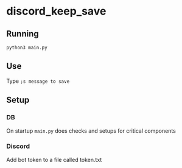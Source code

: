 # discord_keep_save

## Running
`python3 main.py`

## Use
Type `;s message to save`

## Setup
### DB
On startup `main.py` does checks and setups for critical components

### Discord
Add bot token to a file called token.txt

